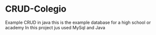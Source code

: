 # CRUD-Colegio
Example CRUD in java
this is the example database for a high school or academy
In this project jus used MySql and Java 

